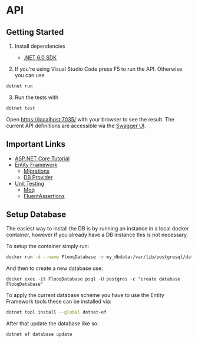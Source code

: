 # API

## Getting Started

1. Install dependencies
   - [.NET 6.0 SDK](https://dotnet.microsoft.com/en-us/download/dotnet/6.0)

2. If you're using Visual Studio Code press F5 to run the API. Otherwise you can use

```bash
dotnet run
```

3. Run the tests with

```bash
dotnet test
```

Open [https://localhost:7035/](https://localhost:7035/) with your browser to see the result. The current API definitions are accessible via the [Swagger UI](https://localhost:7035/swagger/index.html).


## Important Links

- [ASP.NET Core Tutorial](https://docs.microsoft.com/en-us/aspnet/core/tutorials/first-web-api?view=aspnetcore-6.0&tabs=visual-studio#examine-the-get-methods)
- [Entity Framework](https://docs.microsoft.com/en-us/ef/core/)
  - [Migrations](https://docs.microsoft.com/en-us/aspnet/core/data/ef-rp/migrations?view=aspnetcore-6.0&tabs=visual-studio-code)
  - [DB Provider](https://www.npgsql.org/efcore/index.html)
- [Unit Testing](https://docs.microsoft.com/en-us/dotnet/core/testing/unit-testing-with-mstest)
  - [Moq](https://github.com/moq/moq4)
  - [FluentAssertions](https://fluentassertions.com/)


## Setup Database

The easiest way to install the DB is by running an instance in a local docker container, however if you already have a DB instance this is not necessary.

To setup the container simply run:

```bash
docker run -d --name FlooqDatabase -v my_dbdata:/var/lib/postgresql/data -p 54320:5432 -e POSTGRES_PASSWORD=test123 postgres:13
```

And then to create a new database use:

```
docker exec -it FlooqDatabase psql -U postgres -c "create database FlooqDatabase"
```

To apply the current database scheme you have to use the Entity Framework tools these can be installed via:

```bash
dotnet tool install --global dotnet-ef
```

After that update the database like so:

```bash
dotnet ef database update
```
